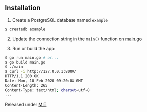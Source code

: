 ## Installation

1. Create a PostgreSQL database named `example`

```bash
$ createdb example
```

2. Update the connection string in the `main()` function on [main.go](https://github.com/alchermd/psql-example/blob/master/main.go)

3. Run or build the app:

```bash
$ go run main.go # or...
$ go build main.go
$ ./main
$ curl -i http://127.0.0.1:8000/
HTTP/1.1 200 OK
Date: Mon, 10 Feb 2020 09:20:08 GMT
Content-Length: 265
Content-Type: text/html; charset=utf-8
...
```

Released under [MIT](LICENSE)